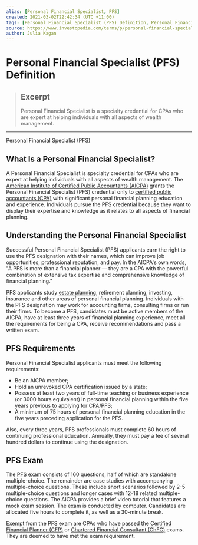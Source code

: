 ```yaml
---
alias: [Personal Financial Specialist, PFS]
created: 2021-03-02T22:42:34 (UTC +11:00)
tags: [Personal Financial Specialist (PFS) Definition, Personal Financial Specialist (PFS)]
source: https://www.investopedia.com/terms/p/personal-financial-specialist-pfs.asp
author: Julia Kagan
---
```


# Personal Financial Specialist (PFS) Definition

> ## Excerpt
> Personal Financial Specialist is a specialty credential for CPAs who are expert at helping individuals with all aspects of wealth management.

---

Personal Financial Specialist (PFS)
## What Is a Personal Financial Specialist?

A Personal Financial Specialist is specialty credential for CPAs who are expert at helping individuals with all aspects of wealth management. The [American Institute of Certified Public Accountants (AICPA)](https://www.investopedia.com/terms/a/american-institute-of-certified-public-accountants.asp) grants the Personal Financial Specialist (PFS) credential only to [certified public accountants (CPA)](https://www.investopedia.com/terms/c/cpa.asp) with significant personal financial planning education and experience. Individuals pursue the PFS credential because they want to display their expertise and knowledge as it relates to all aspects of financial planning.

## Understanding the Personal Financial Specialist

Successful Personal Financial Specialist (PFS) applicants earn the right to use the PFS designation with their names, which can improve job opportunities, professional reputation, and pay. In the AICPA's own words, "A PFS is more than a financial planner — they are a CPA with the powerful combination of extensive tax expertise and comprehensive knowledge of financial planning."

PFS applicants study [estate planning](https://www.investopedia.com/terms/e/estateplanning.asp), retirement planning, investing, insurance and other areas of personal financial planning. Individuals with the PFS designation may work for accounting firms, consulting firms or run their firms. To become a PFS, candidates must be active members of the AICPA, have at least three years of financial planning experience, meet all the requirements for being a CPA, receive recommendations and pass a written exam.

## PFS Requirements

Personal Financial Specialist applicants must meet the following requirements:

-   Be an AICPA member;
-   Hold an unrevoked CPA certification issued by a state;
-   Possess at least two years of full-time teaching or business experience (or 3000 hours equivalent) in personal financial planning within the five years previous to applying for CPA/PFS;
-   A minimum of 75 hours of personal financial planning education in the five years preceding application for the PFS.

Also, every three years, PFS professionals must complete 60 hours of continuing professional education. Annually, they must pay a fee of several hundred dollars to continue using the designation.

## PFS Exam

The [PFS exam](https://www.aicpa.org/membership/join/pfs-exam.html) consists of 160 questions, half of which are standalone multiple-choice. The remainder are case studies with accompanying multiple-choice questions. These include short scenarios followed by 2-5 multiple-choice questions and longer cases with 12-18 related multiple-choice questions. The AICPA provides a brief video tutorial that features a mock exam session. The exam is conducted by computer. Candidates are allocated five hours to complete it, as well as a 30-minute break.

Exempt from the PFS exam are CPAs who have passed the [Certified Financial Planner (CFP)](https://www.investopedia.com/terms/c/cfp.asp) or [Chartered Financial Consultant (ChFC)](https://www.investopedia.com/terms/c/chartered-financial-consultant-chfc.asp) exams. They are deemed to have met the exam requirement.
